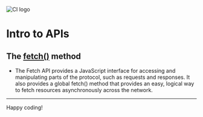 ![CI logo](https://codeinstitute.s3.amazonaws.com/fullstack/ci_logo_small.png)

# Intro to APIs

## The [fetch()](https://developer.mozilla.org/en-US/docs/Web/API/Fetch_API/Using_Fetch) method

- The Fetch API provides a JavaScript interface for accessing and manipulating parts of the protocol, such as requests and responses. It also provides a global fetch() method that provides an easy, logical way to fetch resources asynchronously across the network.

---

Happy coding!
